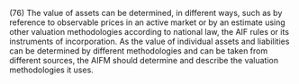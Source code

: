 (76) The value of assets can be determined, in different ways, such as by reference to observable prices in an active market or by an estimate using other valuation methodologies according to national law, the AIF rules or its instruments of incorporation. As the value of individual assets and liabilities can be determined by different methodologies and can be taken from different sources, the AIFM should determine and describe the valuation methodologies it uses.